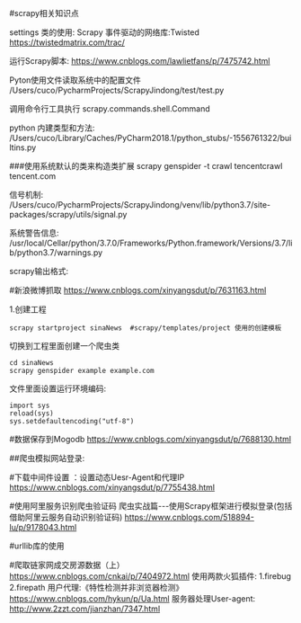 #scrapy相关知识点

settings 类的使用:
Scrapy  事件驱动的网络库:Twisted
https://twistedmatrix.com/trac/

运行Scrapy脚本:
https://www.cnblogs.com/lawlietfans/p/7475742.html

Pyton使用文件读取系统中的配置文件
    /Users/cuco/PycharmProjects/ScrapyJindong/test/test.py
    
调用命令行工具执行
scrapy.commands.shell.Command

python 内建类型和方法:
/Users/cuco/Library/Caches/PyCharm2018.1/python_stubs/-1556761322/builtins.py

###使用系统默认的类来构造类扩展
scrapy genspider -t crawl tencentcrawl  tencent.com

信号机制:
/Users/cuco/PycharmProjects/ScrapyJindong/venv/lib/python3.7/site-packages/scrapy/utils/signal.py

系统警告信息:
/usr/local/Cellar/python/3.7.0/Frameworks/Python.framework/Versions/3.7/lib/python3.7/warnings.py



scrapy输出格式:




#新浪微博抓取
https://www.cnblogs.com/xinyangsdut/p/7631163.html

1.创建工程

    scrapy startproject sinaNews  #scrapy/templates/project 使用的创建模板

切换到工程里面创建一个爬虫类

    cd sinaNews
    scrapy genspider example example.com


文件里面设置运行环境编码:

    import sys
    reload(sys)
    sys.setdefaultencoding("utf-8")
    
#数据保存到Mogodb
https://www.cnblogs.com/xinyangsdut/p/7688130.html

##爬虫模拟网站登录:


#下载中间件设置 ：设置动态Uesr-Agent和代理IP
https://www.cnblogs.com/xinyangsdut/p/7755438.html


#使用阿里服务识别爬虫验证码
爬虫实战篇---使用Scrapy框架进行模拟登录(包括借助阿里云服务自动识别验证码)
https://www.cnblogs.com/518894-lu/p/9178043.html

#urllib库的使用

#爬取链家网成交房源数据（上）
https://www.cnblogs.com/cnkai/p/7404972.html
使用两款火狐插件:
    1.firebug
    2.firepath
用户代理:《特性检测并非浏览器检测》
https://www.cnblogs.com/hykun/p/Ua.html
服务器处理User-agent:
http://www.2zzt.com/jianzhan/7347.html